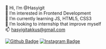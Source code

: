👋 Hi, I’m @Hasyigit <br>
👀 I’m interested in Frontend Development <br>
🌱 I’m currently learning JS, HTML5, CSS3 <br>
💞️ I’m looking to internship that improve myself <br>
📫 hasyigitakkus@gmail.com


[![Github Badge](https://img.shields.io/badge/-Github-000?style=quare&labelColor=000&logo=Github&logoColor=white&link=)](https://github.com/Hasyigit) 
[![Instagram Badge](https://img.shields.io/badge/-Instagram-C13584?style=flat-quare&labelColor=C13584&logo=instagram&logoColor=white&link=link)](https://www.instagram.com/hasyigitakkus00) 



